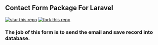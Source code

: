 ## Contact Form Package For Laravel

[![star this repo](http://githubbadges.com/star.svg?user=ayazdev&repo=lara-contact&style=flat)](https://github.com/ayazdev/lara-contact)
[![fork this repo](http://githubbadges.com/fork.svg?user=ayazdev&repo=lara-contact&style=flat)](https://github.com/ayazdev/lara-contact/fork)


### The job of this form is to send the email and save record into database.

